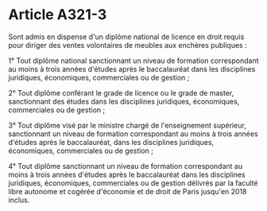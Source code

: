 # Article A321-3

Sont admis en dispense d'un diplôme national de licence en droit requis pour diriger des ventes volontaires de meubles aux enchères publiques :

1° Tout diplôme national sanctionnant un niveau de formation correspondant au moins à trois années d'études après le baccalauréat dans les disciplines juridiques, économiques, commerciales ou de gestion ;

2° Tout diplôme conférant le grade de licence ou le grade de master, sanctionnant des études dans les disciplines juridiques, économiques, commerciales ou de gestion ;

3° Tout diplôme visé par le ministre chargé de l'enseignement supérieur, sanctionnant un niveau de formation correspondant au moins à trois années d'études après le baccalauréat, dans les disciplines juridiques, économiques, commerciales ou de gestion ;

4° Tout diplôme sanctionnant un niveau de formation correspondant au moins à trois années d'études après le baccalauréat dans les disciplines juridiques, économiques, commerciales ou de gestion délivrés par la faculté libre autonome et cogérée d'économie et de droit de Paris jusqu'en 2018 inclus.
